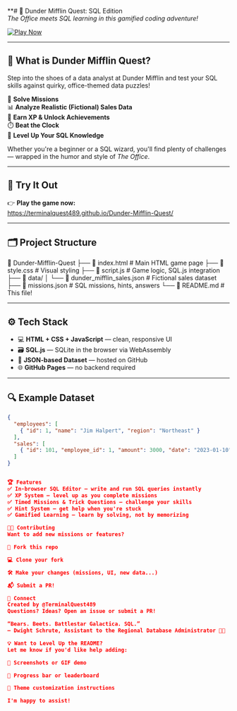 **# 🧠 Dunder Mifflin Quest: SQL Edition  
_The Office meets SQL learning in this gamified coding adventure!_

[![Play Now](https://img.shields.io/badge/🎮%20PLAY%20NOW-TerminalQuest489.github.io%2FDunder--Mifflin--Quest%2F-brightgreen?style=for-the-badge)](https://terminalquest489.github.io/Dunder-Mifflin-Quest/)

---

## 📖 What is Dunder Mifflin Quest?

Step into the shoes of a data analyst at Dunder Mifflin and test your SQL skills against quirky, office-themed data puzzles!

🧩 **Solve Missions**  
📊 **Analyze Realistic (Fictional) Sales Data**  
🏅 **Earn XP & Unlock Achievements**  
⏱️ **Beat the Clock**  
🧠 **Level Up Your SQL Knowledge**

Whether you're a beginner or a SQL wizard, you'll find plenty of challenges — wrapped in the humor and style of *The Office*.

---

## 🔗 Try It Out

👉 **Play the game now:**  
https://terminalquest489.github.io/Dunder-Mifflin-Quest/

---

## 🗂️ Project Structure

📁 Dunder-Mifflin-Quest
├── 📄 index.html # Main HTML game page
├── 🎨 style.css # Visual styling
├── 🧠 script.js # Game logic, SQL.js integration
├── 📁 data/
│ └── 📄 dunder_mifflin_sales.json # Fictional sales dataset
├── 📄 missions.json # SQL missions, hints, answers
└── 📄 README.md # This file!



---

## ⚙️ Tech Stack

- 💻 **HTML + CSS + JavaScript** — clean, responsive UI
- 🗃️ **SQL.js** — SQLite in the browser via WebAssembly
- 🧾 **JSON-based Dataset** — hosted on GitHub
- 🌐 **GitHub Pages** — no backend required

---

## 🔍 Example Dataset

```json
{
  "employees": [
    { "id": 1, "name": "Jim Halpert", "region": "Northeast" }
  ],
  "sales": [
    { "id": 101, "employee_id": 1, "amount": 3000, "date": "2023-01-10" }
  ]
}


🏆 Features
✅ In-browser SQL Editor — write and run SQL queries instantly
✅ XP System — level up as you complete missions
✅ Timed Missions & Trick Questions — challenge your skills
✅ Hint System — get help when you're stuck
✅ Gamified Learning — learn by solving, not by memorizing

🧑‍💻 Contributing
Want to add new missions or features?

🍴 Fork this repo

💻 Clone your fork

🛠️ Make your changes (missions, UI, new data...)

📬 Submit a PR!

👋 Connect
Created by @TerminalQuest489
Questions? Ideas? Open an issue or submit a PR!

“Bears. Beets. Battlestar Galactica. SQL.”
— Dwight Schrute, Assistant to the Regional Database Administrator 🧑‍💼

💡 Want to Level Up the README?
Let me know if you'd like help adding:

📸 Screenshots or GIF demo

🏁 Progress bar or leaderboard

🌈 Theme customization instructions

I'm happy to assist!
